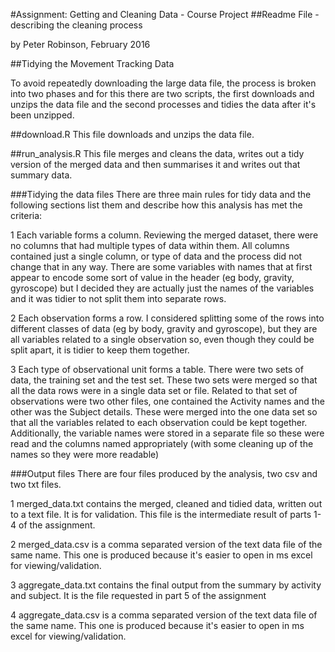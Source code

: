 #Assignment: Getting and Cleaning Data - Course Project
##Readme File - describing the cleaning process

by Peter Robinson, February 2016

##Tidying the Movement Tracking Data

To avoid repeatedly downloading the large data file, the process is broken into two phases and for this there are two scripts, the first downloads and unzips the data file and the second processes and tidies the data after it's been unzipped.

##download.R
This file downloads and unzips the data file.

##run_analysis.R
This file merges and cleans the data, writes out a tidy version of the merged data and then summarises it and writes out that summary data.

###Tidying the data files
There are three main rules for tidy data and the following sections list them and describe how this analysis has met the criteria:

1 Each variable forms a column.
Reviewing the merged dataset, there were no columns that had multiple types of data within them. All columns contained just a single column, or type of data and the process did not change that in any way. There are some variables with names that at first appear to encode some sort of value in the header (eg body, gravity, gyroscope) but I decided they are actually just the names of the variables and it was tidier to not split them into separate rows.

2 Each observation forms a row.
I considered splitting some of the rows into different classes of data (eg by body, gravity and gyroscope), but they are all variables related to a single observation so, even though they could be split apart, it is tidier to keep them together.

3 Each type of observational unit forms a table.
There were two sets of data, the training set and the test set. These two sets were merged so that all the data rows were in a single data set or file.
Related to that set of observations were two other files, one contained the Activity names and the other was the Subject details. These were merged into the one data set so that all the variables related to each observation could be kept together.
Additionally, the variable names were stored in a separate file so these were read and the columns named appropriately (with some cleaning up of the names so they were more readable)

###Output files
There are four files produced by the analysis, two csv and two txt files.

1 merged_data.txt contains the merged, cleaned and tidied data, written out to a text file. It is for validation. This file is the intermediate result of parts 1-4 of the assignment.

2 merged_data.csv is a comma separated version of the text data file of the same name. This one is produced because it's easier to open in ms excel for viewing/validation.

3 aggregate_data.txt contains the final output from the summary by activity and subject. It is the file requested in part 5 of the assignment

4 aggregate_data.csv is a comma separated version of the text data file of the same name. This one is produced because it's easier to open in ms excel for viewing/validation.
